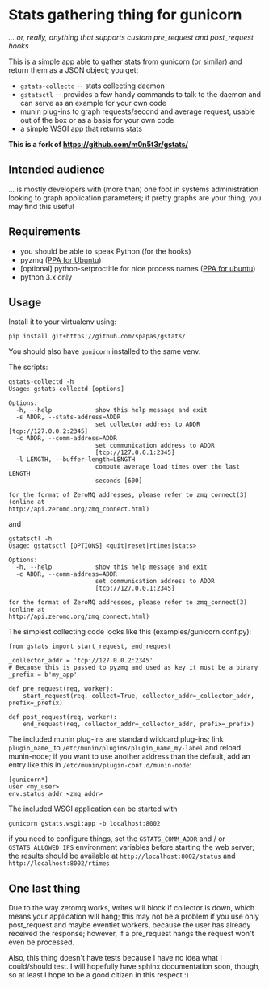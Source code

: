 # Stats gathering thing for gunicorn 

*... or, really, anything that supports custom pre_request and post_request hooks*

This is a simple app able to gather stats from gunicorn (or similar) and return
them as a JSON object; you get:

* `gstats-collectd` -- stats collecting daemon
* `gstatsctl` -- provides a few handy commands to talk to the daemon and can serve 
  as an example for your own code 
* munin plug-ins to graph requests/second and average request, usable out of the
  box or as a basis for your own code
* a simple WSGI app that returns stats 

**This is a fork of https://github.com/m0n5t3r/gstats/**

## Intended audience
... is mostly developers with (more than) one foot in systems administration 
looking to graph application parameters; if pretty graphs are your thing, you may
find this useful

## Requirements
* you should be able to speak Python (for the hooks)
* pyzmq ([PPA for Ubuntu](https://launchpad.net/~iacobs/+archive/zeromq))
* [optional] python-setproctitle for nice process names 
  ([PPA for ubuntu](https://launchpad.net/~iacobs/+archive/ppa))
* python 3.x only

## Usage

Install it to your virtualenv using:

    pip install git+https://github.com/spapas/gstats/

You should also have `gunicorn` installed to the same venv.


The scripts:

    gstats-collectd -h
    Usage: gstats-collectd [options]

    Options:
      -h, --help            show this help message and exit
      -s ADDR, --stats-address=ADDR
                            set collector address to ADDR [tcp://127.0.0.2:2345]
      -c ADDR, --comm-address=ADDR
                            set communication address to ADDR
                            [tcp://127.0.0.1:2345]
      -l LENGTH, --buffer-length=LENGTH
                            compute average load times over the last LENGTH
                            seconds [600]

    for the format of ZeroMQ addresses, please refer to zmq_connect(3) (online at
    http://api.zeromq.org/zmq_connect.html)

and

    gstatsctl -h
    Usage: gstatsctl [OPTIONS] <quit|reset|rtimes|stats>

    Options:
      -h, --help            show this help message and exit
      -c ADDR, --comm-address=ADDR
                            set communication address to ADDR
                            [tcp://127.0.0.1:2345]

    for the format of ZeroMQ addresses, please refer to zmq_connect(3) (online at
    http://api.zeromq.org/zmq_connect.html)

The simplest collecting code looks like this (examples/gunicorn.conf.py):

    from gstats import start_request, end_request

    _collector_addr = 'tcp://127.0.0.2:2345'
    # Because this is passed to pyzmq and used as key it must be a binary
    _prefix = b'my_app'    

    def pre_request(req, worker):
        start_request(req, collect=True, collector_addr=_collector_addr, prefix=_prefix)

    def post_request(req, worker):
        end_request(req, collector_addr=_collector_addr, prefix=_prefix)

The included munin plug-ins are standard wildcard plug-ins; link `plugin_name_` to
`/etc/munin/plugins/plugin_name_my-label` and reload munin-node; if you want to use 
another address than the default, add an entry like this in 
`/etc/munin/plugin-conf.d/munin-node`:

    [gunicorn*]
    user <my_user>
    env.status_addr <zmq addr>

The included WSGI application can be started with

    gunicorn gstats.wsgi:app -b localhost:8002

if you need to configure things, set the `GSTATS_COMM_ADDR` and / or
`GSTATS_ALLOWED_IPS` environment variables before starting the web server; the 
results should be available at `http://localhost:8002/status` and 
`http://localhost:8002/rtimes`

## One last thing
Due to the way zeromq works, writes will block if collector is down, which means
your application will hang; this may not be a problem if you use only post_request
and maybe eventlet workers, because the user has already received the response;
however, if a pre_request hangs the request won't even be processed.

Also, this thing doesn't have tests because I have no idea what I could/should test.
I will hopefully have sphinx documentation soon, though, so at least I hope to be a 
good citizen in this respect :)
